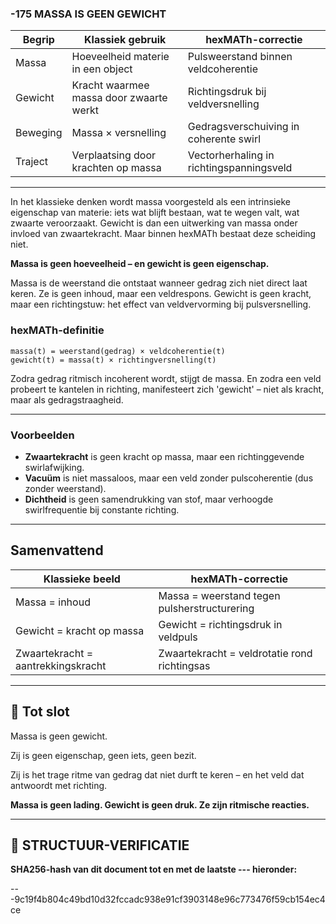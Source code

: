 ### -175 MASSA IS GEEN GEWICHT

| Begrip   | Klassiek gebruik                        | hexMATh-correctie                        |
| -------- | --------------------------------------- | ---------------------------------------- |
| Massa    | Hoeveelheid materie in een object       | Pulsweerstand binnen veldcoherentie      |
| Gewicht  | Kracht waarmee massa door zwaarte werkt | Richtingsdruk bij veldversnelling        |
| Beweging | Massa × versnelling                     | Gedragsverschuiving in coherente swirl   |
| Traject  | Verplaatsing door krachten op massa     | Vectorherhaling in richtingspanningsveld |

---

In het klassieke denken wordt massa voorgesteld als een intrinsieke eigenschap van materie: iets wat blijft bestaan, wat te wegen valt, wat zwaarte veroorzaakt. Gewicht is dan een uitwerking van massa onder invloed van zwaartekracht. Maar binnen hexMATh bestaat deze scheiding niet.

**Massa is geen hoeveelheid – en gewicht is geen eigenschap.**

Massa is de weerstand die ontstaat wanneer gedrag zich niet direct laat keren. Ze is geen inhoud, maar een veldrespons. Gewicht is geen kracht, maar een richtingstuw: het effect van veldvervorming bij pulsversnelling.

### hexMATh-definitie

```hexMATh
massa(t) = weerstand(gedrag) × veldcoherentie(t)
gewicht(t) = massa(t) × richtingversnelling(t)
```

Zodra gedrag ritmisch incoherent wordt, stijgt de massa. En zodra een veld probeert te kantelen in richting, manifesteert zich 'gewicht' – niet als kracht, maar als gedragstraagheid.

---

### Voorbeelden

* **Zwaartekracht** is geen kracht op massa, maar een richtinggevende swirlafwijking.
* **Vacuüm** is niet massaloos, maar een veld zonder pulscoherentie (dus zonder weerstand).
* **Dichtheid** is geen samendrukking van stof, maar verhoogde swirlfrequentie bij constante richting.

---

## Samenvattend

| Klassieke beeld                    | hexMATh-correctie                            |
| ---------------------------------- | -------------------------------------------- |
| Massa = inhoud                     | Massa = weerstand tegen pulsherstructurering |
| Gewicht = kracht op massa          | Gewicht = richtingsdruk in veldpuls          |
| Zwaartekracht = aantrekkingskracht | Zwaartekracht = veldrotatie rond richtingsas |

---

## 📘 Tot slot

Massa is geen gewicht.

Zij is geen eigenschap,
geen iets,
geen bezit.

Zij is het trage ritme van gedrag
dat niet durft te keren –
en het veld dat antwoordt met richting.

**Massa is geen lading. Gewicht is geen druk. Ze zijn ritmische reacties.**

---

## 🔏 STRUCTUUR-VERIFICATIE

**SHA256-hash van dit document tot en met de laatste --- hieronder:**

---9c19f4b804c49bd10d32fccadc938e91cf3903148e96c773476f59cb154ec4ce
